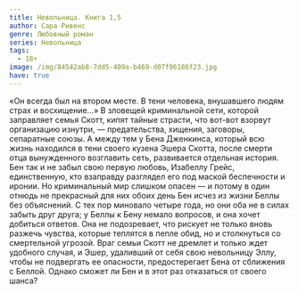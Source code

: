 ```yaml
---
title: Невольница. Книга 1,5
author: Сара Ривенс
genre: Любовный роман
series: Невольница
tags:
  - 18+
image: /img/84542ab8-7dd5-409a-b469-d07f96186f23.jpg
have: true
---
```

«Он всегда был на втором месте. В тени человека, внушавшего людям страх и восхищение…» В зловещей криминальной сети, которой заправляет семья Скотт, кипят тайные страсти, что вот-вот взорвут организацию изнутри, — предательства, хищения, заговоры, сепаратные союзы. А между тем у Бена Дженкинса, который всю жизнь находился в тени своего кузена Эшера Скотта, после смерти отца вынужденного возглавить сеть, развивается отдельная история. Бен так и не забыл свою первую любовь, Изабеллу Грейс, единственную, кто взаправду разглядел его под маской беспечности и иронии. Но криминальный мир слишком опасен — и потому в один отнюдь не прекрасный для них обоих день Бен исчез из жизни Беллы без объяснений. С тех пор миновало четыре года, но они оба не в силах забыть друг друга; у Беллы к Бену немало вопросов, и она хочет добиться ответов. Она не подозревает, что рискует не только вновь разжечь чувства, которые теплятся в пепле обид, но и столкнуться со смертельной угрозой. Враг семьи Скотт не дремлет и только ждет удобного случая, и Эшер, удаливший от себя свою невольницу Эллу, чтобы не подвергать ее опасности, предостерегает Бена от сближения с Беллой. Однако сможет ли Бен и в этот раз отказаться от своего шанса?